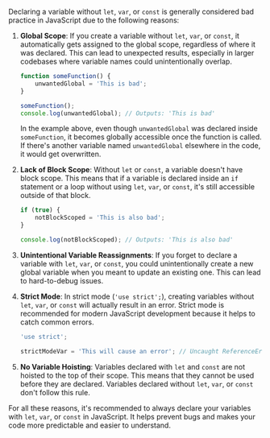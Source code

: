 Declaring a variable without `let`, `var`, or `const` is generally considered bad practice in JavaScript due to the following reasons:

1. **Global Scope**: If you create a variable without `let`, `var`, or `const`, it automatically gets assigned to the global scope, regardless of where it was declared. This can lead to unexpected results, especially in larger codebases where variable names could unintentionally overlap.

    ```javascript
    function someFunction() {
        unwantedGlobal = 'This is bad';
    }

    someFunction();
    console.log(unwantedGlobal); // Outputs: 'This is bad'
    ```

    In the example above, even though `unwantedGlobal` was declared inside `someFunction`, it becomes globally accessible once the function is called. If there's another variable named `unwantedGlobal` elsewhere in the code, it would get overwritten.

2. **Lack of Block Scope**: Without `let` or `const`, a variable doesn't have block scope. This means that if a variable is declared inside an `if` statement or a loop without using `let`, `var`, or `const`, it's still accessible outside of that block.

    ```javascript
    if (true) {
        notBlockScoped = 'This is also bad';
    }

    console.log(notBlockScoped); // Outputs: 'This is also bad'
    ```

3. **Unintentional Variable Reassignments**: If you forget to declare a variable with `let`, `var`, or `const`, you could unintentionally create a new global variable when you meant to update an existing one. This can lead to hard-to-debug issues.

4. **Strict Mode**: In strict mode (`'use strict';`), creating variables without `let`, `var`, or `const` will actually result in an error. Strict mode is recommended for modern JavaScript development because it helps to catch common errors.

    ```javascript
    'use strict';

    strictModeVar = 'This will cause an error'; // Uncaught ReferenceError: strictModeVar is not defined
    ```

5. **No Variable Hoisting**: Variables declared with `let` and `const` are not hoisted to the top of their scope. This means that they cannot be used before they are declared. Variables declared without `let`, `var`, or `const` don't follow this rule.

For all these reasons, it's recommended to always declare your variables with `let`, `var`, or `const` in JavaScript. It helps prevent bugs and makes your code more predictable and easier to understand.
